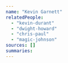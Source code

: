 ```yaml
---
name: "Kevin Garnett"
relatedPeople:
  - "kevin-durant"
  - "dwight-howard"
  - "chris-paul"
  - "magic-johnson"
sources: []
summaries:
---
```


